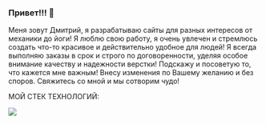 ### Привет!!! 👋
Меня зовут Дмитрий, я разрабатываю сайты для разных интересов от механики до йоги! Я люблю свою работу, я очень увлечен и стремлюсь создать что-то красивое и действительно удобное для людей! Я всегда выполняю заказы в срок и строго по договоренности, уделяя особое внимание качеству и надежности верстки! Подскажу и посоветую то, что кажется мне важным! Внесу изменения по Вашему желанию и без споров. Свяжитесь со мной и мы сотворим чудо!
<br>

МОЙ СТЕК ТЕХНОЛОГИЙ:

<img src="https://img.shields.io/badge/HTML-#8A2BE2?style=for-the-badge&logo=CSS3&logoColor= #ffffff"/>


